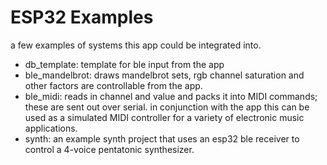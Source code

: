 # ESP32 Examples #

a few examples of systems this app could be integrated into.

* db_template: template for ble input from the app
* ble_mandelbrot: draws mandelbrot sets, rgb channel saturation and other factors are controllable from the app.
* ble_midi: reads in channel and value and packs it into MIDI commands; these are sent out over serial. in conjunction with the app this can be used as a simulated MIDI controller for a variety of electronic music applications.
* synth: an example synth project that uses an esp32 ble receiver to control a 4-voice pentatonic synthesizer.